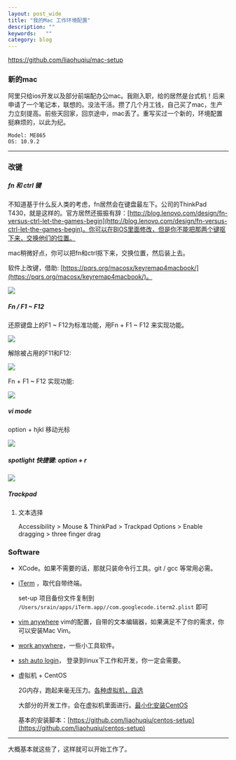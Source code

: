 ```yaml
---
layout: post_wide
title: "我的Mac 工作环境配置"
description: ""
keywords:   ""
category: blog
---
```


https://github.com/liaohuqiu/mac-setup

### 新的mac

阿里只给ios开发以及部分前端配办公mac。我刚入职，给的居然是台式机！后来申请了一个笔记本，联想的。没法干活。攒了几个月工钱，自己买了mac，生产力立刻提高。前些天回家，回京途中，mac丢了。重写买过一个新的，环境配置挺麻烦的，以此为纪。

```
Model: ME865
OS: 10.9.2
```

---

### 改键

##### fn 和 ctrl 键


不知道基于什么反人类的考虑，fn居然会在键盘最左下。公司的ThinkPad T430，就是这样的。官方居然还振振有辞：[http://blog.lenovo.com/design/fn-versus-ctrl-let-the-games-begin](http://blog.lenovo.com/design/fn-versus-ctrl-let-the-games-begin)。你可以在BIOS里面修改，但是你不能把那两个键抠下来，交换他们的位置。

mac稍微好点，你可以把fn和ctrl抠下来，交换位置，然后装上去。

软件上改键，借助:  [https://pqrs.org/macosx/keyremap4macbook/](https://pqrs.org/macosx/keyremap4macbook/)。

<img src="http://srain-blog.qiniudn.com/mac-setup-keys-fn-ctrl.png"/>

##### Fn / F1 ~ F12

还原键盘上的F1 ~ F12为标准功能，用Fn + F1 ~ F12 来实现功能。

<img src="http://srain-blog.qiniudn.com/mac-setup-keys-fn.png"/>

解除被占用的F11和F12:

<img src="http://srain-blog.qiniudn.com/mac-setup-keys-f11-f12.png"/>

Fn + F1 ~ F12 实现功能:


<img src="http://srain-blog.qiniudn.com/mac-setup-keys-fn-f1-f12.png"/>


##### vi mode

option + hjkl 移动光标

<img src="http://srain-blog.qiniudn.com/mac-setup-keys-vi-mode.png"/>

##### spotlight 快捷键: option + r

<img src="http://srain-blog.qiniudn.com/mac-setup-keys-spotlight.png"/>

##### Trackpad

1.  文本选择

    Accessibility > Mouse & ThinkPad > Trackpad Options > Enable dragging > three finger drag

### Software

*   XCode。如果不需要的话，那就只装命令行工具。git / gcc 等常用必需。

*   [iTerm](http://www.iterm2.com/) ，取代自带终端。

    set-up 项目备份文件复制到 `/Users/srain/apps/iTerm.app//com.googlecode.iterm2.plist` 即可

*   [vim anywhere](https://github.com/liaohuqiu/vim_anywhere) vim的配置，自带的文本编辑器，如果满足不了你的需求，你可以安装Mac Vim。

*   [work anywhere](https://github.com/liaohuqiu/work-anywhere)，一些小工具软件。

*   [ssh auto login](https://github.com/liaohuqiu/ssh-auto-login)， 登录到linux下工作和开发，你一定会需要。

*   虚拟机 + CentOS

    2G内存，跑起来毫无压力。[各种虚拟机，自选](http://lifehacker.com/5714966/five-best-virtual-machine-applications)

    大部分的开发工作，会在虚拟机里面进行。[最小化安装CentOS](http://www.liaohuqiu.net/posts/install-lamp-on-minimum-centos/)
    
    基本的安装脚本：[https://github.com/liaohuqiu/centos-setup](https://github.com/liaohuqiu/centos-setup)

---

大概基本就这些了，这样就可以开始工作了。
